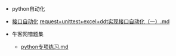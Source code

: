 -  python自动化

  - [接口自动化](python自动化/接口自动化)
    	  [request+unittest+excel+ddt实现接口自动化（一）.md](python自动化/接口自动化/request+unittest+excel+ddt实现接口自动化（一）.md) 

- 牛客网错题集

  - [python专项练习.md](牛客网错题集/python专项练习.md) 

    

